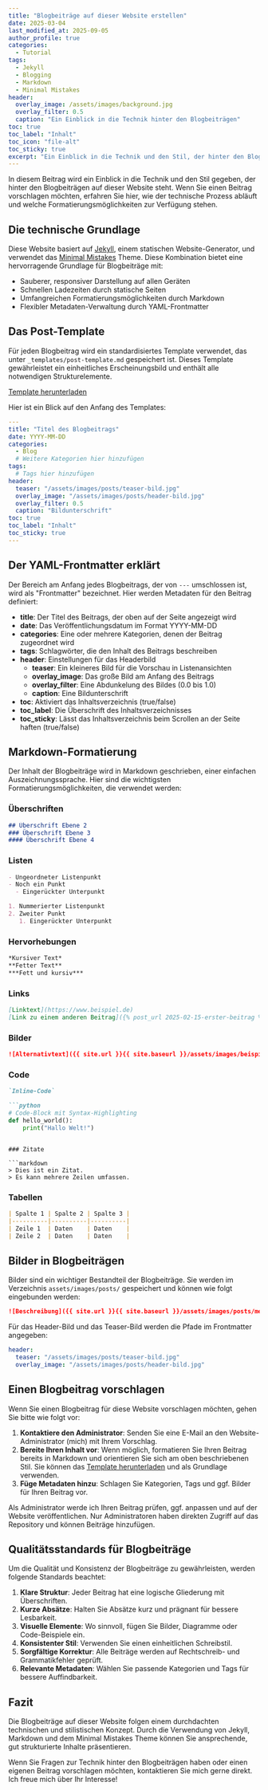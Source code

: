 ```yaml
---
title: "Blogbeiträge auf dieser Website erstellen"
date: 2025-03-04
last_modified_at: 2025-09-05
author_profile: true
categories:
  - Tutorial
tags:
  - Jekyll
  - Blogging
  - Markdown
  - Minimal Mistakes
header:
  overlay_image: /assets/images/background.jpg
  overlay_filter: 0.5
  caption: "Ein Einblick in die Technik hinter den Blogbeiträgen"
toc: true
toc_label: "Inhalt"
toc_icon: "file-alt"
toc_sticky: true
excerpt: "Ein Einblick in die Technik und den Stil, der hinter den Blogbeiträgen auf dieser Website stehen"
---
```


In diesem Beitrag wird ein Einblick in die Technik und den Stil gegeben, der hinter den Blogbeiträgen auf dieser Website steht. Wenn Sie einen Beitrag vorschlagen möchten, erfahren Sie hier, wie der technische Prozess abläuft und welche Formatierungsmöglichkeiten zur Verfügung stehen.

## Die technische Grundlage

Diese Website basiert auf [Jekyll](https://jekyllrb.com/), einem statischen Website-Generator, und verwendet das [Minimal Mistakes](https://mmistakes.github.io/minimal-mistakes/) Theme. Diese Kombination bietet eine hervorragende Grundlage für Blogbeiträge mit:

- Sauberer, responsiver Darstellung auf allen Geräten
- Schnellen Ladezeiten durch statische Seiten
- Umfangreichen Formatierungsmöglichkeiten durch Markdown
- Flexibler Metadaten-Verwaltung durch YAML-Frontmatter

## Das Post-Template

Für jeden Blogbeitrag wird ein standardisiertes Template verwendet, das unter `_templates/post-template.md` gespeichert ist. Dieses Template gewährleistet ein einheitliches Erscheinungsbild und enthält alle notwendigen Strukturelemente.

<a href="{{ site.baseurl }}/assets/downloads/post-template.md" class="btn btn--primary btn--large" download><i class="fas fa-download"></i> Template herunterladen</a>

Hier ist ein Blick auf den Anfang des Templates:

```yaml
---
title: "Titel des Blogbeitrags"
date: YYYY-MM-DD
categories:
  - Blog
  # Weitere Kategorien hier hinzufügen
tags:
  # Tags hier hinzufügen
header:
  teaser: "/assets/images/posts/teaser-bild.jpg"
  overlay_image: "/assets/images/posts/header-bild.jpg"
  overlay_filter: 0.5
  caption: "Bildunterschrift"
toc: true
toc_label: "Inhalt"
toc_sticky: true
---
```

## Der YAML-Frontmatter erklärt

Der Bereich am Anfang jedes Blogbeitrags, der von `---` umschlossen ist, wird als "Frontmatter" bezeichnet. Hier werden Metadaten für den Beitrag definiert:

- **title**: Der Titel des Beitrags, der oben auf der Seite angezeigt wird
- **date**: Das Veröffentlichungsdatum im Format YYYY-MM-DD
- **categories**: Eine oder mehrere Kategorien, denen der Beitrag zugeordnet wird
- **tags**: Schlagwörter, die den Inhalt des Beitrags beschreiben
- **header**: Einstellungen für das Headerbild
  - **teaser**: Ein kleineres Bild für die Vorschau in Listenansichten
  - **overlay_image**: Das große Bild am Anfang des Beitrags
  - **overlay_filter**: Eine Abdunkelung des Bildes (0.0 bis 1.0)
  - **caption**: Eine Bildunterschrift
- **toc**: Aktiviert das Inhaltsverzeichnis (true/false)
- **toc_label**: Die Überschrift des Inhaltsverzeichnisses
- **toc_sticky**: Lässt das Inhaltsverzeichnis beim Scrollen an der Seite haften (true/false)

## Markdown-Formatierung

Der Inhalt der Blogbeiträge wird in Markdown geschrieben, einer einfachen Auszeichnungssprache. Hier sind die wichtigsten Formatierungsmöglichkeiten, die verwendet werden:

### Überschriften

```markdown
## Überschrift Ebene 2
### Überschrift Ebene 3
#### Überschrift Ebene 4
```

### Listen

```markdown
- Ungeordneter Listenpunkt
- Noch ein Punkt
  - Eingerückter Unterpunkt

1. Nummerierter Listenpunkt
2. Zweiter Punkt
   1. Eingerückter Unterpunkt
```

### Hervorhebungen

```markdown
*Kursiver Text*
**Fetter Text**
***Fett und kursiv***
```

### Links

```markdown
[Linktext](https://www.beispiel.de)
[Link zu einem anderen Beitrag]({% post_url 2025-02-15-erster-beitrag %})
```

### Bilder

```markdown
![Alternativtext]({{ site.url }}{{ site.baseurl }}/assets/images/beispiel-bild.jpg)
```

### Code

```markdown
`Inline-Code`

```python
# Code-Block mit Syntax-Highlighting
def hello_world():
    print("Hallo Welt!")
```
```

### Zitate

```markdown
> Dies ist ein Zitat.
> Es kann mehrere Zeilen umfassen.
```

### Tabellen

```markdown
| Spalte 1 | Spalte 2 | Spalte 3 |
|----------|----------|----------|
| Zeile 1  | Daten    | Daten    |
| Zeile 2  | Daten    | Daten    |
```

## Bilder in Blogbeiträgen

Bilder sind ein wichtiger Bestandteil der Blogbeiträge. Sie werden im Verzeichnis `assets/images/posts/` gespeichert und können wie folgt eingebunden werden:

```markdown
![Beschreibung]({{ site.url }}{{ site.baseurl }}/assets/images/posts/mein-bild.jpg)
```

Für das Header-Bild und das Teaser-Bild werden die Pfade im Frontmatter angegeben:

```yaml
header:
  teaser: "/assets/images/posts/teaser-bild.jpg"
  overlay_image: "/assets/images/posts/header-bild.jpg"
```

## Einen Blogbeitrag vorschlagen

Wenn Sie einen Blogbeitrag für diese Website vorschlagen möchten, gehen Sie bitte wie folgt vor:

1. **Kontaktiere den Administrator**: Senden Sie eine E-Mail an den Website-Administrator (mich) mit Ihrem Vorschlag.
2. **Bereite Ihren Inhalt vor**: Wenn möglich, formatieren Sie Ihren Beitrag bereits in Markdown und orientieren Sie sich am oben beschriebenen Stil. Sie können das [Template herunterladen](#das-post-template) und als Grundlage verwenden.
3. **Füge Metadaten hinzu**: Schlagen Sie Kategorien, Tags und ggf. Bilder für Ihren Beitrag vor.

Als Administrator werde ich Ihren Beitrag prüfen, ggf. anpassen und auf der Website veröffentlichen. Nur Administratoren haben direkten Zugriff auf das Repository und können Beiträge hinzufügen.

## Qualitätsstandards für Blogbeiträge

Um die Qualität und Konsistenz der Blogbeiträge zu gewährleisten, werden folgende Standards beachtet:

1. **Klare Struktur**: Jeder Beitrag hat eine logische Gliederung mit Überschriften.
2. **Kurze Absätze**: Halten Sie Absätze kurz und prägnant für bessere Lesbarkeit.
3. **Visuelle Elemente**: Wo sinnvoll, fügen Sie Bilder, Diagramme oder Code-Beispiele ein.
4. **Konsistenter Stil**: Verwenden Sie einen einheitlichen Schreibstil.
5. **Sorgfältige Korrektur**: Alle Beiträge werden auf Rechtschreib- und Grammatikfehler geprüft.
6. **Relevante Metadaten**: Wählen Sie passende Kategorien und Tags für bessere Auffindbarkeit.

## Fazit

Die Blogbeiträge auf dieser Website folgen einem durchdachten technischen und stilistischen Konzept. Durch die Verwendung von Jekyll, Markdown und dem Minimal Mistakes Theme können Sie ansprechende, gut strukturierte Inhalte präsentieren.

Wenn Sie Fragen zur Technik hinter den Blogbeiträgen haben oder einen eigenen Beitrag vorschlagen möchten, kontaktieren Sie mich gerne direkt. Ich freue mich über Ihr Interesse!
